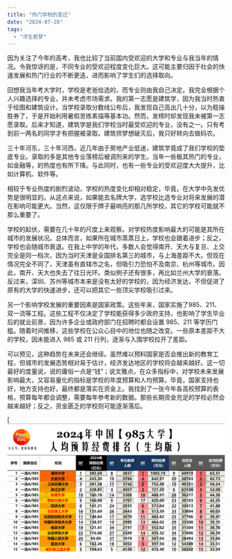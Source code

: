 ```yaml
---
title: "热门学校的变迁"
date: "2024-07-28"
tags: 
  - "浮生若梦"
---
```


因为关注了今年的高考，我也比较了当前国内受欢迎的大学和专业与我当年的情况。令我惊讶的是，不同专业的受欢迎程度变化巨大。这可能主要归因于社会的快速发展和热门行业的不断更迭，进而影响了学生们的选择取向。

回想我当年考大学时，学校是老爸给选的，而专业则由我自己决定。我完全根据个人兴趣选择的专业，并未考虑市场需求。我的第一志愿是建筑学，因为我当时热衷于绘图和建筑设计。当学校录取分数线公布后，我发现自己高出几十分，以为稳操胜券了，于是开始利用暑假苦练素描等基本功。然而，发榜时却发现我未被第一志愿录取。后来才知道，建筑学是我们学校当时最受欢迎的专业，没有之一。只有考到前一两名的同学才有把握被录取。建筑师梦想破灭后，我只好转向去做码农。

三十年河东，三十年河西，近几年由于房地产业低迷，建筑学竟成了我们学校的垫底专业。录取的多是其他专业落榜后被调剂来的学生。当年一些极其热门的专业，如金融等，的热度也有所下降。与此同时，也有一些专业的受欢迎度大大提升，比如计算机、软件等。

相较于专业热度的剧烈波动，学校的热度变化却相对稳定，毕竟，在大学中先发优势是很明显的。从这点来说，如果能去名牌大学，选学校比选专业对将来发展的潜在影响可能更大。当然，这仅限于牌子最响亮的那几所学校，其它的学校可能就不那么重要了。

学校的起伏，需要在几十年的尺度上来观察。对学校热度影响最大的可能是其所在城市的发展状况。总体而言，如果所在城市蒸蒸日上，学校也会跟着进步；反之，学校也会随城市衰退。在我上中学的年代，多数人会觉得南开、天大与复旦、上交完全是同一档次，因为当时天津是全国排名第三的城市，与上海差距不大。但现在情况完全不同了，天津虽有直辖市之名，但吸引力恐怕不及南京、杭州等城市。因此，南开、天大也失去了往日光环。类似例子还有很多，再比如兰州大学的衰落。反过来，深圳、苏州等城市本来是没有太好的学校的，因为经济发达，不但促进了原有的大学的快速进步，还可以把其它一些顶尖学校吸引过来。

另一个影响学校发展的重要因素是国家政策。这些年来，国家实施了985、211、双一流等工程。这些工程不仅决定了学校能获得多少政府支持，也影响了学生毕业后的就业前景，因为许多企业或政府部门在招聘时都会设置 985、211 等学历门槛。随着时间推移，这些学校在公众心目中的地位也随之改变。一些原本差距不大的学校，因未能进入 985 或 211 行列，逐渐与入围学校拉开了差距。

可以预见，这种趋势在未来还会继续。虽然难以预料国家是否会推出新的教育工程，但城市的发展态势相对易于估计，经济发达地区的学校将会越来越好。这一切最好的度量说，说的庸俗一点是“钱”；说文雅点，在众多指标中，对学校未来发展影响最大，又容易量化的指标是学校的年度预算和人均预算。毕竟，国家支持也好，地方支持也好，最终都是落实在资金上。我找到了一张今年各高校预算的表格，预算每年都会调整，需要每年参考新的数据。那些长期资金充足的学校必然会越来越好；反之，资金匮乏的学校则可能逐渐落后。

[![](image-1.png)
